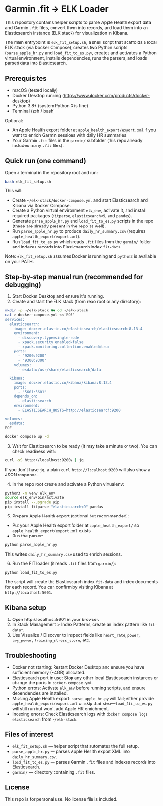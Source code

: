 # Garmin .fit → ELK Loader

This repository contains helper scripts to parse Apple Health export data and Garmin `.fit` files, convert them into records, and load them into an Elasticsearch instance (ELK stack) for visualization in Kibana.

The main entrypoint is `elk_fit_setup.sh`, a shell script that scaffolds a local ELK stack (via Docker Compose), creates two Python scripts (`parse_apple_hr.py` and `load_fit_to_es.py`), creates and activates a Python virtual environment, installs dependencies, runs the parsers, and loads parsed data into Elasticsearch.

## Prerequisites

- macOS (tested locally)
- Docker Desktop running (https://www.docker.com/products/docker-desktop)
- Python 3.8+ (system Python 3 is fine)
- Terminal (zsh / bash)

Optional:
- An Apple Health export folder at `apple_health_export/export.xml` if you want to enrich Garmin sessions with daily HR summaries.
- Your Garmin `.fit` files in the `garmin/` subfolder (this repo already includes many `.fit` files).

## Quick run (one command)

Open a terminal in the repository root and run:

```sh
bash elk_fit_setup.sh
```

This will:
- Create `~/elk-stack/docker-compose.yml` and start Elasticsearch and Kibana via Docker Compose.
- Create a Python virtual environment `elk_env`, activate it, and install required packages (`fitparse`, `elasticsearch<9`, and `pandas`).
- Generate `parse_apple_hr.py` and `load_fit_to_es.py` scripts in the repo (these are already present in the repo as well).
- Run `parse_apple_hr.py` to produce `daily_hr_summary.csv` (requires `apple_health_export/export.xml`).
- Run `load_fit_to_es.py` which reads `.fit` files from the `garmin/` folder and indexes records into Elasticsearch index `fit-data`.

Note: `elk_fit_setup.sh` assumes Docker is running and `python3` is available on your PATH.

## Step-by-step manual run (recommended for debugging)

1. Start Docker Desktop and ensure it's running.
2. Create and start the ELK stack (from repo root or any directory):

```sh
mkdir -p ~/elk-stack && cd ~/elk-stack
cat > docker-compose.yml <<'EOF'
services:
  elasticsearch:
    image: docker.elastic.co/elasticsearch/elasticsearch:8.13.4
    environment:
      - discovery.type=single-node
      - xpack.security.enabled=false
      - xpack.monitoring.collection.enabled=true
    ports:
      - "9200:9200"
      - "9300:9300"
    volumes:
      - esdata:/usr/share/elasticsearch/data

  kibana:
    image: docker.elastic.co/kibana/kibana:8.13.4
    ports:
      - "5601:5601"
    depends_on:
      - elasticsearch
    environment:
      - ELASTICSEARCH_HOSTS=http://elasticsearch:9200

volumes:
  esdata:
EOF

docker compose up -d
```

3. Wait for Elasticsearch to be ready (it may take a minute or two). You can check readiness with:

```sh
curl -sS http://localhost:9200/ | jq
```

If you don't have `jq`, a plain `curl http://localhost:9200` will also show a JSON response.

4. In the repo root create and activate a Python virtualenv:

```sh
python3 -m venv elk_env
source elk_env/bin/activate
pip install --upgrade pip
pip install fitparse "elasticsearch<9" pandas
```

5. Prepare Apple Health export (optional but recommended):

- Put your Apple Health export folder at `apple_health_export/` so `apple_health_export/export.xml` exists.
- Run the parser:

```sh
python parse_apple_hr.py
```

This writes `daily_hr_summary.csv` used to enrich sessions.

6. Run the FIT loader (it reads `.fit` files from `garmin/`):

```sh
python load_fit_to_es.py
```

The script will create the Elasticsearch index `fit-data` and index documents for each record. You can confirm by visiting Kibana at `http://localhost:5601`.

## Kibana setup

1. Open http://localhost:5601 in your browser.
2. In Stack Management > Index Patterns, create an index pattern like `fit-data*`.
3. Use Visualize / Discover to inspect fields like `heart_rate`, `power`, `avg_power`, `training_stress_score`, etc.

## Troubleshooting

- Docker not starting: Restart Docker Desktop and ensure you have sufficient memory (~4GB) allocated.
- Elasticsearch port in use: Stop any other local Elasticsearch instances or change the ports in `docker-compose.yml`.
- Python errors: Activate `elk_env` before running scripts, and ensure dependencies are installed.
- Missing Apple Health export: `parse_apple_hr.py` will fail; either provide `apple_health_export/export.xml` or skip that step—`load_fit_to_es.py` will still run but won't add Apple HR enrichment.
- Indexing errors: Check Elasticsearch logs with `docker compose logs elasticsearch` from `~/elk-stack`.

## Files of interest

- `elk_fit_setup.sh` — helper script that automates the full setup.
- `parse_apple_hr.py` — parses Apple Health export XML into `daily_hr_summary.csv`.
- `load_fit_to_es.py` — parses Garmin `.fit` files and indexes records into Elasticsearch.
- `garmin/` — directory containing `.fit` files.

## License

This repo is for personal use. No license file is included.


